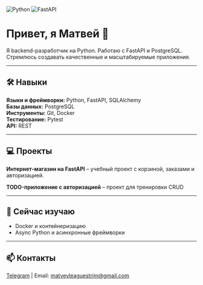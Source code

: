 ![Python](https://img.shields.io/badge/Python-3.11-blue)
![FastAPI](https://img.shields.io/badge/FastAPI-0.100-green)
# Привет, я Матвей 👋

Я backend-разработчик на Python. Работаю с FastAPI и PostgreSQL. Стремлюсь создавать качественные и масштабируемые приложения.  

---

## 🛠 Навыки

**Языки и фреймворки:** Python, FastAPI, SQLAlchemy  
**Базы данных:** PostgreSQL  
**Инструменты:** Git, Docker  
**Тестирование:** Pytest  
**API:** REST  

---

## 💻 Проекты

**Интернет-магазин на FastAPI** – учебный проект с корзиной, заказами и авторизацией.   

**TODO-приложение с авторизацией** – проект для тренировки CRUD 

---

## 🌱 Сейчас изучаю

- Docker и контейнеризацию  
- Async Python и асинхронные фреймворки    

---

## 📫 Контакты

[Telegram](https://t.me/matew_1) | Email: matveyleaguestrim@gmail.com  
